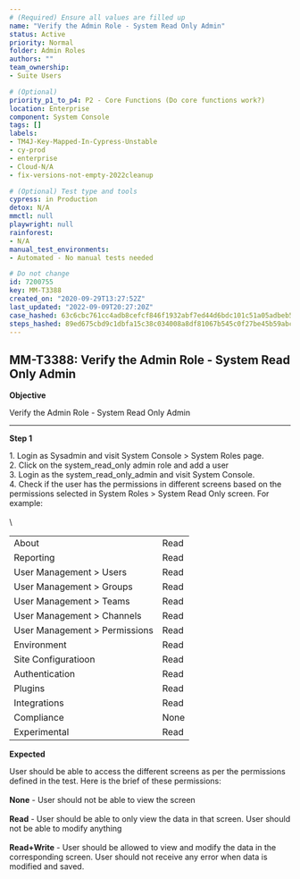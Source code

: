 ```yaml
---
# (Required) Ensure all values are filled up
name: "Verify the Admin Role - System Read Only Admin"
status: Active
priority: Normal
folder: Admin Roles
authors: ""
team_ownership: 
- Suite Users

# (Optional)
priority_p1_to_p4: P2 - Core Functions (Do core functions work?)
location: Enterprise
component: System Console
tags: []
labels: 
- TM4J-Key-Mapped-In-Cypress-Unstable
- cy-prod
- enterprise
- Cloud-N/A
- fix-versions-not-empty-2022cleanup

# (Optional) Test type and tools
cypress: in Production
detox: N/A
mmctl: null
playwright: null
rainforest: 
- N/A
manual_test_environments: 
- Automated - No manual tests needed

# Do not change
id: 7200755
key: MM-T3388
created_on: "2020-09-29T13:27:52Z"
last_updated: "2022-09-09T20:27:20Z"
case_hashed: 63c6cbc761cc4adb8cefcf846f1932abf7ed44d6bdc101c51a05adbeb5d6915d732ed501d9f330b32909be84ed03de0b
steps_hashed: 89ed675cbd9c1dbfa15c38c034008a8df81067b545c0f27be45b59abc3b21c9ccea3fec77b8c5996dcfd5e4ddf96e835
---
```


<!-- (Auto-generated) Based on frontmatter's "key" and "name" -->

## MM-T3388: Verify the Admin Role - System Read Only Admin

**Objective**

Verify the Admin Role - System Read Only Admin

---

**Step 1**

1\. Login as Sysadmin and visit System Console > System Roles page.\
2\. Click on the system\_read\_only admin role and add a user\
3\. Login as the system\_read\_only\_admin and visit System Console.\
4\. Check if the user has the permissions in different screens based on the permissions selected in System Roles > System Read Only screen. For example:\
\
\\

|                               |      |
| ----------------------------- | ---- |
| About                         | Read |
| Reporting                     | Read |
| User Management > Users       | Read |
| User Management > Groups      | Read |
| User Management > Teams       | Read |
| User Management > Channels    | Read |
| User Management > Permissions | Read |
| Environment                   | Read |
| Site Configuratioon           | Read |
| Authentication                | Read |
| Plugins                       | Read |
| Integrations                  | Read |
| Compliance                    | None |
| Experimental                  | Read |

**Expected**

User should be able to access the different screens as per the permissions defined in the test. Here is the brief of these permissions:\
\
**None** - User should not be able to view the screen\
\
**Read** - User should be able to only view the data in that screen. User should not be able to modify anything\
\
**Read+Write** - User should be allowed to view and modify the data in the corresponding screen. User should not receive any error when data is modified and saved.
